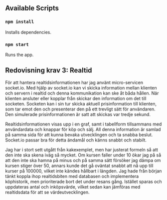 ## Available Scripts

### `npm install`

Installs dependencies.

### `npm start`

Runs the app.



## Redovisning krav 3: Realtid

För att hantera realtidsinformationen har jag använt micro-servicen socket.io. Med hjälp av socket.io kan vi skicka information mellan klienten och servern i realtid och denna kommunikation kan ske åt båda hållen. När klienten ansluter eller kopplar från skickar den information om det till socketen. Socketen kan i sin tur skicka aktuell prisinformation till klienten, som tar emot den och presenterar den på ett trevligt sätt för användaren. Den simulerade prisinformationen är satt att skickas var tredje sekund.

Realtidsinformationen visas upp i en graf, samt i tabellform tillsammans med användardata och knappar för köp och sälj. All denna information är samlad på samma sida för att kunna bevaka utvecklingen och ta snabba beslut. Socket.io passar bra för detta ändamål och känns snabbt och stabilt.

Jag har i stort sett utgått från kakexemplet, men har justerat formeln så att den inte ska skena iväg så mycket. Om kursen faller under 10 ökar jag på så att den inte ska hamna på minus och på samma sätt försöker jag dämpa om kursen stiger över 50, annars kunde det gå oväntat snabbt att nå upp till kurser på 100000, vilket inte kändes hållbart i längden. Jag hade från början tänkt koppla ihop realtidsbiten med databasen och implementera köphistorik, men prioriterade bort det under resans gång. Istället sparas och uppdateras antal och inköpsvärde, vilket sedan kan jämföras med realtidsdata för att se värdeutvecklingen.
